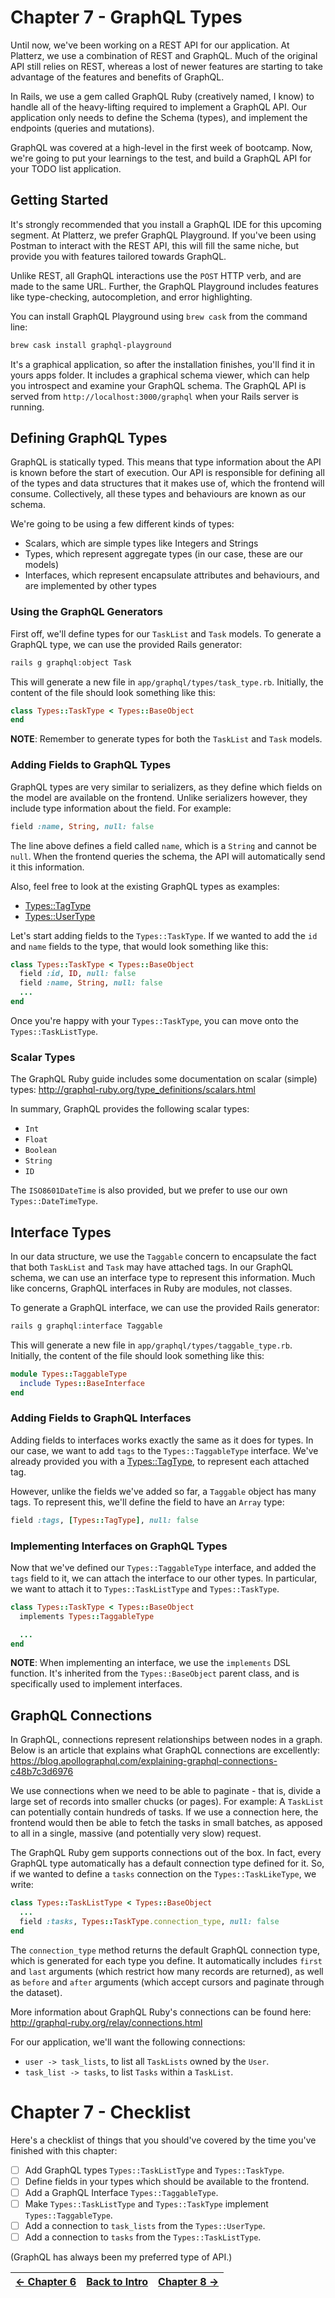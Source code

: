 # Chapter 7 - GraphQL Types
Until now, we've been working on a REST API for our application. At Platterz, we use a combination of REST and GraphQL.
Much of the original API still relies on REST, whereas a lost of newer features are starting to take advantage of
the features and benefits of GraphQL.

In Rails, we use a gem called GraphQL Ruby (creatively named, I know) to handle all of the heavy-lifting required to
implement a GraphQL API. Our application only needs to define the Schema (types), and implement the endpoints
(queries and mutations).

GraphQL was covered at a high-level in the first week of bootcamp. Now, we're going to put your learnings to the test,
and build a GraphQL API for your TODO list application.

## Getting Started
It's strongly recommended that you install a GraphQL IDE for this upcoming segment.
At Platterz, we prefer GraphQL Playground. If you've been using Postman to interact with the REST API,
this will fill the same niche, but provide you with features tailored towards GraphQL.

Unlike REST, all GraphQL interactions use the `POST` HTTP verb, and are made to the same URL.
Further, the GraphQL Playground includes features like type-checking, autocompletion, and error highlighting.

You can install GraphQL Playground using `brew cask` from the command line:

```bash
brew cask install graphql-playground
```

It's a graphical application, so after the installation finishes, you'll find it in yours apps folder.
It includes a graphical schema viewer, which can help you introspect and examine your GraphQL schema.
The GraphQL API is served from `http://localhost:3000/graphql` when your Rails server is running.

## Defining GraphQL Types
GraphQL is statically typed. This means that type information about the API is known before the start of execution.
Our API is responsible for defining all of the types and data structures that it makes use of, which the frontend
will consume. Collectively, all these types and behaviours are known as our schema.

We're going to be using a few different kinds of types:
 - Scalars, which are simple types like Integers and Strings
 - Types, which represent aggregate types (in our case, these are our models)
 - Interfaces, which represent encapsulate attributes and behaviours, and are implemented by other types

### Using the GraphQL Generators
First off, we'll define types for our `TaskList` and `Task` models.
To generate a GraphQL type, we can use the provided Rails generator:

```bash
rails g graphql:object Task
```

This will generate a new file in `app/graphql/types/task_type.rb`.
Initially, the content of the file should look something like this:

```ruby
class Types::TaskType < Types::BaseObject
end
```

**NOTE**: Remember to generate types for both the `TaskList` and `Task` models.

### Adding Fields to GraphQL Types
GraphQL types are very similar to serializers, as they define which fields on the model are available on the frontend.
Unlike serializers however, they include type information about the field.
For example:

```ruby
field :name, String, null: false
```

The line above defines a field called `name`, which is a `String` and cannot be `null`.
When the frontend queries the schema, the API will automatically send it this information.

Also, feel free to look at the existing GraphQL types as examples:
 - [Types::TagType](../app/graphql/types/tag_type.rb)
 - [Types::UserType](../app/graphql/types/user_type.rb)

Let's start adding fields to the `Types::TaskType`. If we wanted to add the `id` and `name` fields to the type,
that would look something like this:

```ruby
class Types::TaskType < Types::BaseObject
  field :id, ID, null: false
  field :name, String, null: false
  ...
end
```

Once you're happy with your `Types::TaskType`, you can move onto the `Types::TaskListType`.

### Scalar Types
The GraphQL Ruby guide includes some documentation on scalar (simple) types:
http://graphql-ruby.org/type_definitions/scalars.html

In summary, GraphQL provides the following scalar types:
 - `Int`
 - `Float`
 - `Boolean`
 - `String`
 - `ID`

The `ISO8601DateTime` is also provided, but we prefer to use our own `Types::DateTimeType`.

## Interface Types
In our data structure, we use the `Taggable` concern to encapsulate the fact that both `TaskList` and `Task`
may have attached tags. In our GraphQL schema, we can use an interface type to represent this information.
Much like concerns, GraphQL interfaces in Ruby are modules, not classes.

To generate a GraphQL interface, we can use the provided Rails generator:

```bash
rails g graphql:interface Taggable
```

This will generate a new file in `app/graphql/types/taggable_type.rb`.
Initially, the content of the file should look something like this:

```ruby
module Types::TaggableType
  include Types::BaseInterface
end
```

### Adding Fields to GraphQL Interfaces
Adding fields to interfaces works exactly the same as it does for types.
In our case, we want to add `tags` to the `Types::TaggableType` interface.
We've already provided you with a [Types::TagType](../app/graphql/tag_type.rb), to represent each attached tag.

However, unlike the fields we've added so far, a `Taggable` object has many tags.
To represent this, we'll define the field to have an `Array` type:

```ruby
field :tags, [Types::TagType], null: false
```

### Implementing Interfaces on GraphQL Types
Now that we've defined our `Types::TaggableType` interface, and added the `tags` field to it, we can attach the interface
to our other types. In particular, we want to attach it to `Types::TaskListType` and `Types::TaskType`.

```ruby
class Types::TaskType < Types::BaseObject
  implements Types::TaggableType

  ...
end
```

**NOTE**: When implementing an interface, we use the `implements` DSL function.
It's inherited from the `Types::BaseObject` parent class, and is specifically used to implement interfaces.

## GraphQL Connections
In GraphQL, connections represent relationships between nodes in a graph.
Below is an article that explains what GraphQL connections are excellently:
https://blog.apollographql.com/explaining-graphql-connections-c48b7c3d6976

We use connections when we need to be able to paginate - that is, divide a large set of records into smaller
chucks (or pages).
For example: A `TaskList` can potentially contain hundreds of tasks. If we use a connection here,
the frontend would then be able to fetch the tasks in small batches, as apposed to all in a single,
massive (and potentially very slow) request.

The GraphQL Ruby gem supports connections out of the box. In fact, every GraphQL type automatically has a
default connection type defined for it.
So, if we wanted to define a `tasks` connection on the `Types::TaskLikeType`, we write:

```ruby
class Types::TaskListType < Types::BaseObject
  ...
  field :tasks, Types::TaskType.connection_type, null: false
end
```

The `connection_type` method returns the default GraphQL connection type, which is generated for each type you define.
It automatically includes `first` and `last` arguments (which restrict how many records are returned), as well as
`before` and `after` arguments (which accept cursors and paginate through the dataset).

More information about GraphQL Ruby's connections can be found here:
http://graphql-ruby.org/relay/connections.html

For our application, we'll want the following connections:
 - `user -> task_lists`, to list all `TaskLists` owned by the `User`.
 - `task_list -> tasks`, to list `Tasks` within a `TaskList`.

# Chapter 7 - Checklist
Here's a checklist of things that you should've covered by the time you've finished with this chapter:

- [ ] Add GraphQL types `Types::TaskListType` and `Types::TaskType`.
- [ ] Define fields in your types which should be available to the frontend.
- [ ] Add a GraphQL Interface `Types::TaggableType`.
- [ ] Make `Types::TaskListType` and `Types::TaskType` implement `Types::TaggableType`.
- [ ] Add a connection to `task_lists` from the `Types::UserType`.
- [ ] Add a connection to `tasks` from the `Types::TaskListType`.

(GraphQL has always been my preferred type of API.)

| [&larr; Chapter 6](./Chapter%206%20-%20Concerns.md) | [Back to Intro](../README.md) | [Chapter 8 &rarr;](./Chapter%208%20-%20GraphQL%20Queries.md) |
| --:| --:| --: |
